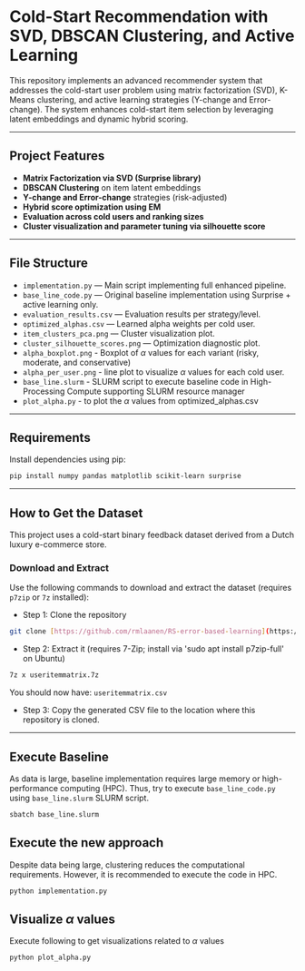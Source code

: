 # Cold-Start Recommendation with SVD, DBSCAN Clustering, and Active Learning

This repository implements an advanced recommender system that addresses the cold-start user problem using matrix factorization (SVD), K-Means clustering, and active learning strategies (Y-change and Error-change). The system enhances cold-start item selection by leveraging latent embeddings and dynamic hybrid scoring.

---

## Project Features

- **Matrix Factorization via SVD (Surprise library)**
- **DBSCAN Clustering** on item latent embeddings
- **Y-change and Error-change** strategies (risk-adjusted)
- **Hybrid score optimization using EM**
- **Evaluation across cold users and ranking sizes**
- **Cluster visualization and parameter tuning via silhouette score**

---

## File Structure

- `implementation.py` — Main script implementing full enhanced pipeline.
- `base_line_code.py` — Original baseline implementation using Surprise + active learning only.
- `evaluation_results.csv` — Evaluation results per strategy/level.
- `optimized_alphas.csv` — Learned alpha weights per cold user.
- `item_clusters_pca.png` — Cluster visualization plot.
- `cluster_silhouette_scores.png` — Optimization diagnostic plot.
- `alpha_boxplot.png` - Boxplot of $\alpha$ values for each variant (risky, moderate, and conservative)
- `alpha_per_user.png` - line plot to visualize $\alpha$ values for each cold user.
- `base_line.slurm` - SLURM script to execute baseline code in High-Processing Compute supporting SLURM resource manager
- `plot_alpha.py` - to plot the $\alpha$ values from optimized_alphas.csv

---

## Requirements

Install dependencies using pip:

```bash
pip install numpy pandas matplotlib scikit-learn surprise
```
---

## How to Get the Dataset

This project uses a cold-start binary feedback dataset derived from a Dutch luxury e-commerce store.

### Download and Extract

Use the following commands to download and extract the dataset (requires `p7zip` or `7z` installed):

- Step 1: Clone the repository
```bash
git clone [https://github.com/rmlaanen/RS-error-based-learning](https://github.com/rmlaanen/RS-error-based-learning.git)
```

- Step 2: Extract it (requires 7-Zip; install via 'sudo apt install p7zip-full' on Ubuntu)
```bash
7z x useritemmatrix.7z
```
You should now have: `useritemmatrix.csv`

- Step 3: Copy the generated CSV file to the location where this repository is cloned.

---

## Execute Baseline

 As data is large, baseline implementation requires large memory or high-performance computing (HPC). Thus, try to execute `base_line_code.py` using `base_line.slurm` SLURM script.
```bash
sbatch base_line.slurm
```


## Execute the new approach
 Despite data being large, clustering reduces the computational requirements. However, it is recommended to execute the code in HPC.
```bash
python implementation.py
```


## Visualize $\alpha$ values

 Execute following to get visualizations related to $\alpha$ values
```bash
python plot_alpha.py
```
